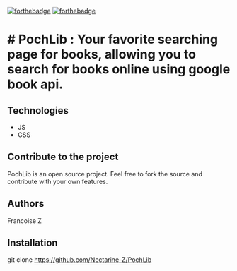 
[![forthebadge](https://forthebadge.com/images/badges/made-with-javascript.svg)](https://forthebadge.com) 
[![forthebadge](https://forthebadge.com/images/badges/uses-css.svg)](https://forthebadge.com)

# # PochLib : Your favorite searching page for books, allowing you to search for books online using google book api. 

## Technologies
- JS
- CSS 

## Contribute to the project

PochLib is an open source project. Feel free to fork the source and contribute with your own features.

## Authors

Francoise Z

## Installation
git clone https://github.com/Nectarine-Z/PochLib

